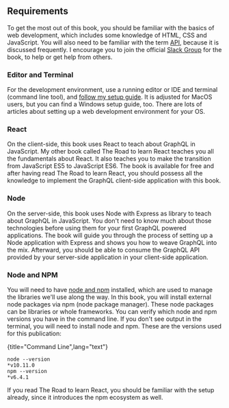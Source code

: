 ## Requirements

To get the most out of this book, you should be familiar with the basics of web development, which includes some knowledge of HTML, CSS and JavaScript. You will also need to be familiar with the term [API](https://www.robinwieruch.de/what-is-an-api-javascript/), because it is discussed frequently. I encourage you to join the official [Slack Group](https://slack-the-road-to-learn-react.wieruch.com/) for the book, to help or get help from others.

### Editor and Terminal

For the development environment, use a running editor or IDE and terminal (command line tool), and [follow my setup guide](https://www.robinwieruch.de/developer-setup/). It is adjusted for MacOS users, but you can find a Windows setup guide, too. There are lots of articles about setting up a web development environment for your OS.

### React

On the client-side, this book uses React to teach about GraphQL in JavaScript. My other book called The Road to learn React teaches you all the fundamentals about React. It also teaches you to make the transition from JavaScript ES5 to JavaScript ES6. The book is available for free and after having read The Road to learn React, you should possess all the knowledge to implement the GraphQL client-side application with this book.

### Node

On the server-side, this book uses Node with Express as library to teach about GraphQL in JavaScript. You don't need to know much about those technologies before using them for your first GraphQL powered applications. The book will guide you through the process of setting up a Node application with Express and shows you how to weave GraphQL into the mix. Afterward, you should be able to consume the GraphQL API provided by your server-side application in your client-side application.

### Node and NPM

You will need to have [node and npm](https://nodejs.org/en/) installed, which are used to manage the libraries we'll use along the way. In this book, you will install external node packages via npm (node package manager). These node packages can be libraries or whole frameworks. You can verify which node and npm versions you have in the command line. If you don't see output in the terminal, you will need to install node and npm. These are the versions used for this publication:

{title="Command Line",lang="text"}
~~~~~~~
node --version
*v10.11.0
npm --version
*v6.4.1
~~~~~~~

If you read The Road to learn React, you should be familiar with the setup already, since it introduces the npm ecosystem as well.
